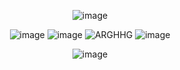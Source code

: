 <div align="center">

![image](https://github.com/user-attachments/assets/1dd6fe77-7f97-48c0-8bc1-5d5e995df298)

![image](https://github.com/user-attachments/assets/a2035c90-96bf-4400-90d9-4c6f10cc9e7d)
![image](https://github.com/user-attachments/assets/c42e52da-43b9-4170-ab4d-9a7c3161a42d) ![ARGHHG](https://github.com/user-attachments/assets/7c4104ba-845f-4fc5-8c2e-b6af78feb348) ![image](https://github.com/user-attachments/assets/515d50ca-5145-4df2-9fab-e74308489232)



![image](https://github.com/user-attachments/assets/1dd6fe77-7f97-48c0-8bc1-5d5e995df298)
